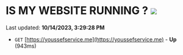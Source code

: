 # IS MY WEBSITE RUNNING ? [![](https://img.shields.io/static/v1?label=Sponsor&message=%E2%9D%A4&logo=GitHub&color=%23fe8e86)](https://github.com/sponsors/<username>)

Last updated: **10/14/2023, 3:29:28 PM**

- `GET` [https://youssefservice.me](https://youssefservice.me) - **Up** (943ms)

